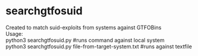 # searchgtfosuid
Created to match suid-exploits from systems against GTFOBins <br>
Usage:<br>
python3 searchgtfosuid.py #runs command against local system<br>
python3 searchgtfosuid.py file-from-target-system.txt #runs against textfile
